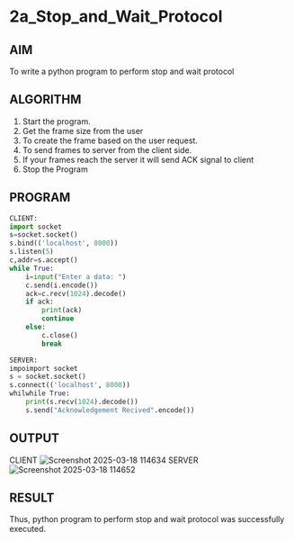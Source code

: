 # 2a_Stop_and_Wait_Protocol
## AIM 
To write a python program to perform stop and wait protocol
## ALGORITHM
1. Start the program.
2. Get the frame size from the user
3. To create the frame based on the user request.
4. To send frames to server from the client side.
5. If your frames reach the server it will send ACK signal to client
6. Stop the Program
## PROGRAM
``` py
CLIENT:
import socket
s=socket.socket()
s.bind(('localhost', 8000))
s.listen(5)
c,addr=s.accept()
while True:
    i=input("Enter a data: ")
    c.send(i.encode())
    ack=c.recv(1024).decode()
    if ack:
        print(ack)
        continue
    else:
        c.close()
        break
```
``` py
SERVER:
impoimport socket
s = socket.socket()
s.connect(('localhost', 8000))
whilwhile True:
    print(s.recv(1024).decode())
    s.send("Acknowledgement Recived".encode())
```
## OUTPUT
  CLIENT
![Screenshot 2025-03-18 114634](https://github.com/user-attachments/assets/4455365f-23c8-4489-a596-433573d96c96)
 SERVER
![Screenshot 2025-03-18 114652](https://github.com/user-attachments/assets/ab5cd615-569b-4cfa-863b-414eda04a868)

## RESULT
Thus, python program to perform stop and wait protocol was successfully executed.
